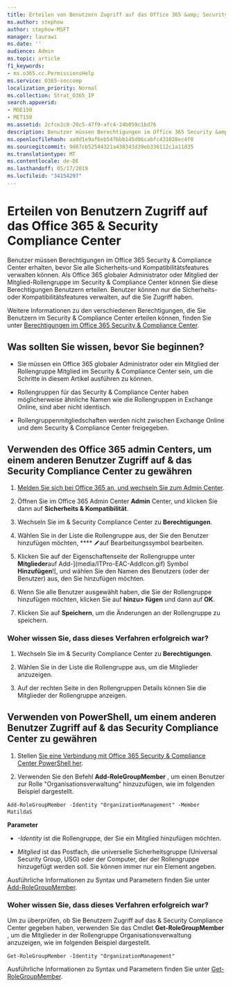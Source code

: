```yaml
---
title: Erteilen von Benutzern Zugriff auf das Office 365 &amp; Security Compliance Center
ms.author: stephow
author: stephow-MSFT
manager: laurawi
ms.date: ''
audience: Admin
ms.topic: article
f1_keywords:
- ms.o365.cc.PermissionsHelp
ms.service: O365-seccomp
localization_priority: Normal
ms.collection: Strat_O365_IP
search.appverid:
- MOE150
- MET150
ms.assetid: 2cfce2c8-20c5-47f9-afc4-24b059c1bd76
description: Benutzer müssen Berechtigungen im Office 365 Security &amp; Compliance Center erhalten, bevor Sie alle Sicherheits-und Kompatibilitätsfeatures verwalten können.
ms.openlocfilehash: aa0d1e9af6eb547bbb145d06cabfc431028ec4f0
ms.sourcegitcommit: 9d67cb52544321a430343d39eb336112c1a11d35
ms.translationtype: MT
ms.contentlocale: de-DE
ms.lasthandoff: 05/17/2019
ms.locfileid: "34154297"
---
```

# <a name="give-users-access-to-the-office-365-security-amp-compliance-center"></a>Erteilen von Benutzern Zugriff auf das Office 365 &amp; Security Compliance Center

Benutzer müssen Berechtigungen im Office 365 Security &amp; Compliance Center erhalten, bevor Sie alle Sicherheits-und Kompatibilitätsfeatures verwalten können. Als Office 365 globaler Administrator oder Mitglied der Mitglied-Rollengruppe im Security &amp; Compliance Center können Sie diese Berechtigungen Benutzern erteilen. Benutzer können nur die Sicherheits-oder Kompatibilitätsfeatures verwalten, auf die Sie Zugriff haben. 
  
Weitere Informationen zu den verschiedenen Berechtigungen, die Sie Benutzern im Security &amp; Compliance Center erteilen können, finden Sie unter [Berechtigungen im Office 365 Security &amp; Compliance Center](permissions-in-the-security-and-compliance-center.md).
  
## <a name="what-do-you-need-to-know-before-you-begin"></a>Was sollten Sie wissen, bevor Sie beginnen?

- Sie müssen ein Office 365 globaler Administrator oder ein Mitglied der Rollengruppe Mitglied im Security &amp; Compliance Center sein, um die Schritte in diesem Artikel ausführen zu können.
    
- Rollengruppen für das Security &amp; Compliance Center haben möglicherweise ähnliche Namen wie die Rollengruppen in Exchange Online, sind aber nicht identisch. 
    
- Rollengruppenmitgliedschaften werden nicht zwischen Exchange Online und dem Security &amp; Compliance Center freigegeben.
    
## <a name="use-the-office-365-admin-center-to-give-another-user-access-to-the-security-amp-compliance-center"></a>Verwenden des Office 365 admin Centers, um einem anderen Benutzer Zugriff auf &amp; das Security Compliance Center zu gewähren

1. [Melden Sie sich bei Office 365 an, und wechseln Sie zum Admin Center](https://go.microsoft.com/fwlink/p/?LinkId=525275).
    
2. Öffnen Sie im Office 365 Admin Center **Admin** Center, und klicken Sie dann auf **Sicherheits &amp; Kompatibilität**. 
    
3. Wechseln Sie im &amp; Security Compliance Center zu **Berechtigungen**.
    
4. Wählen Sie in der Liste die Rollengruppe aus, der Sie den Benutzer hinzufügen möchten, **** ![und klicken Sie](media/O365_MDM_CreatePolicy_EditIcon.gif)auf Bearbeitungssymbol bearbeiten.
    
5. Klicken Sie auf der Eigenschaftenseite der Rollengruppe unter **Mitglieder**auf Add-](media/ITPro-EAC-AddIcon.gif) Symbol **Hinzufügen**![, und wählen Sie den Namen des Benutzers (oder der Benutzer) aus, den Sie hinzufügen möchten. 
    
6. Wenn Sie alle Benutzer ausgewählt haben, die Sie der Rollengruppe hinzufügen möchten, klicken Sie auf **hinzu\> fügen** und dann auf **OK**.
    
7. Klicken Sie auf **Speichern**, um die Änderungen an der Rollengruppe zu speichern. 
    
### <a name="how-do-you-know-this-worked"></a>Woher wissen Sie, dass dieses Verfahren erfolgreich war?

1. Wechseln Sie im &amp; Security Compliance Center zu **Berechtigungen**.
    
2. Wählen Sie in der Liste die Rollengruppe aus, um die Mitglieder anzuzeigen.
    
3. Auf der rechten Seite in den Rollengruppen Details können Sie die Mitglieder der Rollengruppe anzeigen.
    
## <a name="use-powershell-to-give-another-user-access-to-the-security-amp-compliance-center"></a>Verwenden von PowerShell, um einem anderen Benutzer Zugriff auf &amp; das Security Compliance Center zu gewähren

1. Stellen [Sie eine Verbindung mit Office 365 Security & Compliance Center PowerShell her](https://docs.microsoft.com/en-us/powershell/exchange/office-365-scc/connect-to-scc-powershell/connect-to-scc-powershell?view=exchange-ps).
    
2. Verwenden Sie den Befehl **Add-RoleGroupMember** , um einen Benutzer zur Rolle "Organisationsverwaltung" hinzuzufügen, wie im folgenden Beispiel dargestellt. 
    
  ```
  Add-RoleGroupMember -Identity "OrganizationManagement" -Member MatildaS
  
  ```

 **Parameter**
  
- _-Identity_ ist die Rollengruppe, der Sie ein Mitglied hinzufügen möchten. 
    
- _Mitglied_ ist das Postfach, die universelle Sicherheitsgruppe (Universal Security Group, USG) oder der Computer, der der Rollengruppe hinzugefügt werden soll. Sie können immer nur ein Element angeben. 
    
Ausführliche Informationen zu Syntax und Parametern finden Sie unter [Add-RoleGroupMember](https://go.microsoft.com/fwlink/p/?LinkId=510859).
  
### <a name="how-do-you-know-this-worked"></a>Woher wissen Sie, dass dieses Verfahren erfolgreich war?

Um zu überprüfen, ob Sie Benutzern Zugriff auf das &amp; Security Compliance Center gegeben haben, verwenden Sie das Cmdlet **Get-RoleGroupMember** , um die Mitglieder in der Rollengruppe Organisationsverwaltung anzuzeigen, wie im folgenden Beispiel dargestellt. 
  
```
Get-RoleGroupMember -Identity "OrganizationManagement"

```

Ausführliche Informationen zu Syntax und Parametern finden Sie unter [Get-RoleGroupMember](https://go.microsoft.com/fwlink/p/?LinkId=510860).
  

